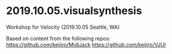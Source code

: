 # 2019.10.05.visualsynthesis
Workshop for Velocity (2019.10.05 Seattle, WA)

Based on content from the following repos:
https://github.com/keijiro/MidiJack
https://github.com/keijiro/VJUI